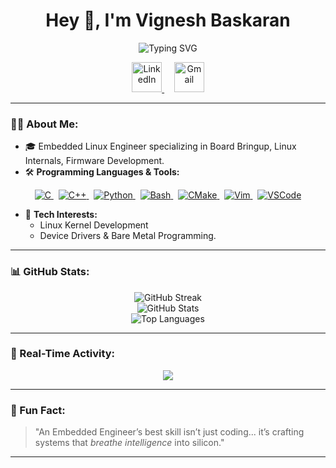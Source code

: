 <h1 align="center">Hey 👋, I'm Vignesh Baskaran</h1>

<p align="center">
  <img src="https://readme-typing-svg.demolab.com?font=Fira+Code&weight=700&size=22&pause=1000&color=F7F7F7&center=true&width=435&lines=Embedded+Linux+Engineer;Linux+Board+Bringup;Device+Driver+Developer" alt="Typing SVG" />
</p>

<p align="center">
  <a href="https://www.linkedin.com/in/b-vignesh-baskaran/" target="_blank">
    <img src="https://img.icons8.com/fluency/48/000000/linkedin-circled.png" alt="LinkedIn" width="48" height="48"/>
  </a>
  &nbsp;&nbsp;&nbsp;
  <a href="mailto:vigneshbbaskaran@gmail.com" target="_blank">
    <img src="https://img.icons8.com/fluency/48/000000/gmail-new.png" alt="Gmail" width="48" height="48"/>
  </a>
</p>


---

### 🧑‍💻 About Me:
- 🎓 Embedded Linux Engineer specializing in Board Bringup, Linux Internals, Firmware Development.  
- 🛠️ **Programming Languages & Tools:**  
<p align="center">
  <a href="https://isocpp.org/" target="_blank">
    <img src="https://img.shields.io/badge/C-00599C?style=for-the-badge&logo=c&logoColor=white" alt="C" />
  </a>
  &nbsp;
  <a href="https://isocpp.org/" target="_blank">
    <img src="https://img.shields.io/badge/C++-00599C?style=for-the-badge&logo=cplusplus&logoColor=white" alt="C++" />
  </a>
  &nbsp;
  <a href="https://www.python.org/" target="_blank">
    <img src="https://img.shields.io/badge/Python-3776AB?style=for-the-badge&logo=python&logoColor=white" alt="Python" />
  </a>
  &nbsp;
  <a href="https://www.gnu.org/software/bash/" target="_blank">
    <img src="https://img.shields.io/badge/Bash-4EAA25?style=for-the-badge&logo=gnubash&logoColor=white" alt="Bash" />
  </a>
  &nbsp;
  <a href="https://cmake.org/" target="_blank">
    <img src="https://img.shields.io/badge/CMake-064F8C?style=for-the-badge&logo=cmake&logoColor=white" alt="CMake" />
  </a>
  &nbsp;
  <a href="https://www.vim.org/" target="_blank">
    <img src="https://img.shields.io/badge/Vim-019733?style=for-the-badge&logo=vim&logoColor=white" alt="Vim" />
  </a>
  &nbsp;
  <a href="https://code.visualstudio.com/" target="_blank">
    <img src="https://img.shields.io/badge/VSCode-007ACC?style=for-the-badge&logo=visualstudiocode&logoColor=white" alt="VSCode" />
  </a>
</p>



- 🚀 **Tech Interests:**  
  - Linux Kernel Development
  - Device Drivers & Bare Metal Programming.

---

### 📊 GitHub Stats:
<p align="center">
  <img src="https://github-readme-streak-stats.herokuapp.com/?user=Vigneshbbaskaran&theme=highcontrast" alt="GitHub Streak" />
  <br />
  <img src="https://github-readme-stats.vercel.app/api?username=Vigneshbbaskaran&show_icons=true&theme=radical&hide_border=true" alt="GitHub Stats" />
  <br />
  <img src="https://github-readme-stats.vercel.app/api/top-langs/?username=Vigneshbbaskaran&layout=compact&theme=radical&hide_border=true" alt="Top Languages" />
</p>

---

### 🚀 Real-Time Activity:
<!--START_SECTION:activity-->
<!--END_SECTION:activity-->

<p align="center">
  <img src="https://github-profile-summary-cards.vercel.app/api/cards/profile-details?username=Vigneshbbaskaran&theme=tokyonight" />
</p>

---

### 🚀 Fun Fact:
> "An Embedded Engineer’s best skill isn’t just coding... it’s crafting systems that *breathe intelligence* into silicon."

---
